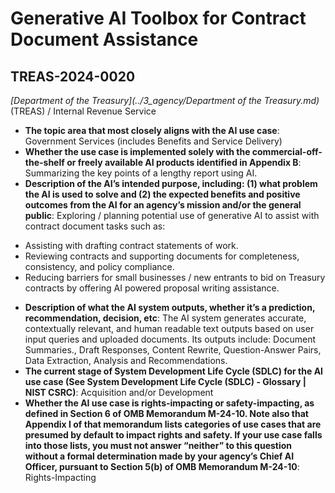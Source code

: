 # Generative AI Toolbox for Contract Document Assistance
## TREAS-2024-0020
_[Department of the Treasury](../3_agency/Department of the Treasury.md)_ (TREAS) / Internal Revenue Service


+ **The topic area that most closely aligns with the AI use case**: Government Services (includes Benefits and Service Delivery)
+ **Whether the use case is implemented solely with the commercial-off-the-shelf or freely available AI products identified in Appendix B**: Summarizing the key points of a lengthy report using AI.
+ **Description of the AI’s intended purpose, including: (1) what problem the AI is used to solve and (2) the expected benefits and positive outcomes from the AI for an agency’s mission and/or the general public**: Exploring / planning potential use of generative AI to assist with contract document tasks such as:
- Assisting with drafting contract statements of work.
- Reviewing contracts and supporting documents for completeness, consistency, and policy compliance.
- Reducing barriers for small businesses / new entrants to bid on Treasury contracts by offering AI powered proposal writing assistance.
+ **Description of what the AI system outputs, whether it’s a prediction, recommendation, decision, etc**: The AI system generates accurate, contextually relevant, and human readable text outputs based on user input queries and uploaded documents. Its outputs include: Document Summaries., Draft Responses, Content Rewrite, Question-Answer Pairs, Data Extraction, Analysis and Recommendations.
+ **The current stage of System Development Life Cycle (SDLC) for the AI use case (See System Development Life Cycle (SDLC) - Glossary | NIST CSRC)**: Acquisition and/or Development
+ **Whether the AI use case is rights-impacting or safety-impacting, as defined in Section 6 of OMB Memorandum M-24-10. Note also that Appendix I of that memorandum lists categories of use cases that are presumed by default to impact rights and safety. If your use case falls into those lists, you must not answer “neither” to this question without a formal determination made by your agency’s Chief AI Officer, pursuant to Section 5(b) of OMB Memorandum M-24-10**: Rights-Impacting